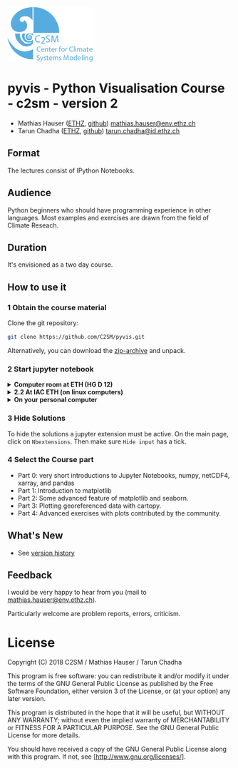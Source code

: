 ![c2sm logo](./figures/c2sm.png)

# pyvis - Python Visualisation Course - c2sm - version 2


* Mathias Hauser ([ETHZ](http://www.iac.ethz.ch/people-iac/person-detail.html?persid=146568), [github](https://github.com/mathause)) <mathias.hauser@env.ethz.ch>
* Tarun Chadha  ([ETHZ](https://www.ethz.ch/services/en/organisation/departments/it-services/people/person-detail.html?persid=166149), [github](https://github.com/chadhat)) <tarun.chadha@id.ethz.ch>


## Format

The lectures consist of IPython Notebooks.

## Audience

Python beginners who should have programming experience in other
languages. Most examples and exercises are drawn from the field
of Climate Reseach.

## Duration

It's envisioned as a two day course.


## How to use it

### 1 Obtain the course material

Clone the git repository:

~~~~bash
git clone https://github.com/C2SM/pyvis.git
~~~~

Alternatively, you can download the [zip-archive](https://github.com/C2SM/pyvis/archive/master.zip)
and unpack.


### 2 Start jupyter notebook

<details>
<summary><b>Computer room at ETH (HG D 12)</b></summary>

 * log in to Fedora (you may have to reboot the computer)
 * execute the following commands:

~~~~bash
export CONDA_ENVS_PATH=/opt/kunden/hauser/conda/envs
source activate pyvis
# go to the directory of the material
jupyter notebook
~~~~

</details>

<details>
<summary><b>2.2 At IAC ETH (on linux computers)</b></summary>
 * you can use the standard conda environment
 * execute the following commands:

~~~~bash
module load conda/2018
source activate iacpy3_2018
# go to the directory of the material
jupyter notebook
~~~~

See also the [Python FAQ on the IAC wiki](https://wiki.iac.ethz.ch/IT/PythonFAQ) (restricted access).

</details>

<details>
<summary><b>On your personal computer</b></summary>

 * Follow the [conda installation guide](https://conda.io/docs/user-guide/install/) for your operating system.
 * Download the `packages.yml` file 
   * Go to [`packages.yml`](https://github.com/C2SM/pyvis/blob/master/packages.yml)
   * right click on the `Raw` button
   * Save File As...


<details>
<summary>From the command line</summary>



~~~~bash
conda env create -f packages.yml
~~~~
 * open jupyter notebook 

~~~~bash
source activate pyvis
# go to the directory of the material
jupyter notebook
~~~~

</details>


<details>
<summary>From Anaconda Navigator (Windows)</summary>

 * Open Anaconda Navigator
 * Go to `Environments`
 * Select Import
   * Name: pyvis
   * Specification File: Select the `packages.yml` file
   * This will take about 20 minutes.
 * Go to `Home`
 * Switch to pyvis environment; Select `Applications on 'pyvis'`
 * Launch jupyter notebook
 * Go to the directory of the material

</details>

</details>


### 3 Hide Solutions

To hide the solutions a jupyter extension must be active. On the main page, click on `Nbextensions`. Then make sure `Hide input` has a tick.


### 4  Select the Course part

 * Part 0: very short introductions to Jupyter Notebooks, numpy, netCDF4, xarray, and pandas
 * Part 1: Introduction to matplotlib
 * Part 2: Some advanced feature of matplotlib and seaborn.
 * Part 3: Plotting georeferenced data with cartopy.
 * Part 4: Advanced exercises with plots contributed by the community.

## What's New

 * See [version history](./WHATS_NEW.md)


## Feedback

I would be very happy to hear from you (mail to <mathias.hauser@env.ethz.ch>).

Particularly welcome are problem reports, errors, criticism.

# License

Copyright (C) 2018 C2SM / Mathias Hauser / Tarun Chadha

This program is free software: you can redistribute it and/or modify
it under the terms of the GNU General Public License as published by
the Free Software Foundation, either version 3 of the License, or
(at your option) any later version.

This program is distributed in the hope that it will be useful,
but WITHOUT ANY WARRANTY; without even the implied warranty of
MERCHANTABILITY or FITNESS FOR A PARTICULAR PURPOSE.  See the
GNU General Public License for more details.

You should have received a copy of the GNU General Public License
along with this program.  If not, see [http://www.gnu.org/licenses/].
